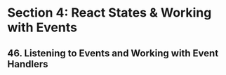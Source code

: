 # Section 4: React States & Working with Events

## 46. Listening to Events and Working with Event Handlers